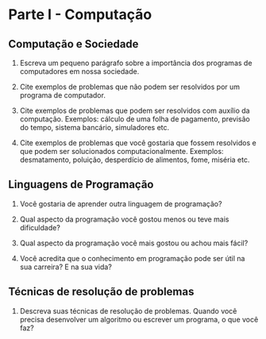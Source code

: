 # Parte I - Computação

## Computação e Sociedade

1. Escreva um pequeno parágrafo sobre a importância dos programas de computadores em nossa sociedade.

2. Cite exemplos de problemas que não podem ser resolvidos por um programa de computador.

3. Cite exemplos de problemas que podem ser resolvidos com auxílio da computação. Exemplos: cálculo de uma folha de pagamento,
previsão do tempo, sistema bancário, simuladores etc.

4. Cite exemplos de problemas que você gostaria que fossem resolvidos e que podem ser solucionados computacionalmente. Exemplos:
desmatamento, poluição, desperdício de alimentos, fome, miséria etc.



## Linguagens de Programação

1. Você gostaria de aprender outra linguagem de programação?


2. Qual aspecto da programação você gostou menos ou teve mais dificuldade?


3. Qual aspecto da programação você mais gostou ou achou mais fácil?


4. Você acredita que o conhecimento em programação pode ser útil na sua carreira? E na sua vida?


## Técnicas de resolução de problemas


1. Descreva suas técnicas de resolução de problemas. Quando você precisa desenvolver um algoritmo ou escrever um programa, o que você faz?

